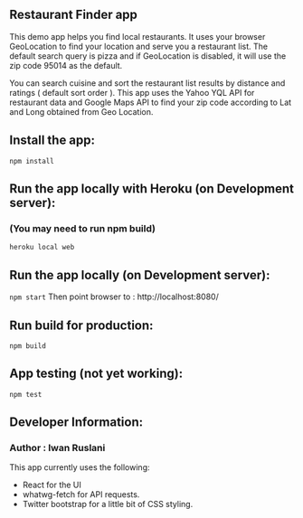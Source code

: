## Restaurant Finder app

This demo app helps you find local restaurants. It uses your browser GeoLocation to find your location and serve you a restaurant list. The default search query is pizza and if GeoLocation is disabled, it will use the zip code 95014 as the default.

You can search cuisine and sort the restaurant list results by distance and ratings ( default sort order ).
This app uses the Yahoo YQL API for restaurant data and Google Maps API to find your zip code according to Lat and Long obtained from Geo Location.

## Install the app:
`npm install`

## Run the app locally with Heroku (on Development server):
### (You may need to run npm build)
`heroku local web`

## Run the app locally (on Development server):
`npm start`
Then point browser to : http://localhost:8080/

## Run build for production:
`npm build`

## App testing (not yet working):
`npm test`

## Developer Information:

### Author : Iwan Ruslani
This app currently uses the following:

- React for the UI
- whatwg-fetch for API requests.
- Twitter bootstrap for a little bit of CSS styling.

